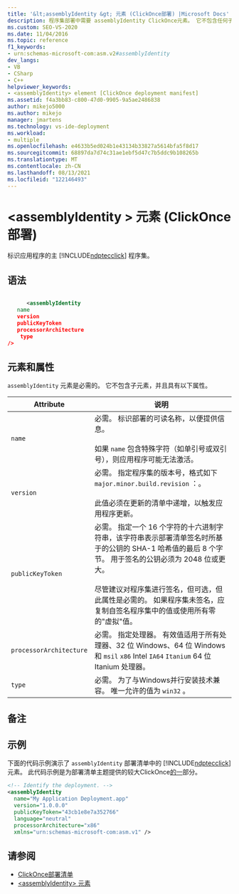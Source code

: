 ```yaml
---
title: '&lt;assemblyIdentity &gt; 元素 (ClickOnce部署) |Microsoft Docs'
description: 程序集部署中需要 assemblyIdentity ClickOnce元素。 它不包含任何子元素，并且具有本文中所述的属性。
ms.custom: SEO-VS-2020
ms.date: 11/04/2016
ms.topic: reference
f1_keywords:
- urn:schemas-microsoft-com:asm.v2#assemblyIdentity
dev_langs:
- VB
- CSharp
- C++
helpviewer_keywords:
- <assemblyIdentity> element [ClickOnce deployment manifest]
ms.assetid: f4a3bb83-c800-47d0-9905-9a5ae2486838
author: mikejo5000
ms.author: mikejo
manager: jmartens
ms.technology: vs-ide-deployment
ms.workload:
- multiple
ms.openlocfilehash: e4633b5ed024b1e43134b33827a5614bfa5f8d17
ms.sourcegitcommit: 68897da7d74c31ae1ebf5d47c7b5ddc9b108265b
ms.translationtype: MT
ms.contentlocale: zh-CN
ms.lasthandoff: 08/13/2021
ms.locfileid: "122146493"
---
```

# <a name="ltassemblyidentitygt-element-clickonce-deployment"></a>&lt;assemblyIdentity &gt; 元素 (ClickOnce部署) 
标识应用程序的主 [!INCLUDE[ndptecclick](../deployment/includes/ndptecclick_md.md)] 程序集。

## <a name="syntax"></a>语法

```xml

      <assemblyIdentity  
   name 
   version
   publicKeyToken
   processorArchitecture
    type
/>
```

## <a name="elements-and-attributes"></a>元素和属性
 `assemblyIdentity` 元素是必需的。 它不包含子元素，并且具有以下属性。

|Attribute|说明|
|---------------|-----------------|
|`name`|必需。 标识部署的可读名称，以便提供信息。<br /><br /> 如果 `name` 包含特殊字符（如单引号或双引号），则应用程序可能无法激活。|
|`version`|必需。 指定程序集的版本号，格式如下 `major.minor.build.revision` ：。<br /><br /> 此值必须在更新的清单中递增，以触发应用程序更新。|
|`publicKeyToken`|必需。 指定一个 16 个字符的十六进制字符串，该字符串表示部署清单签名时所基于的公钥的 SHA-1 哈希值的最后 8 个字节。 用于签名的公钥必须为 2048 位或更大。<br /><br /> 尽管建议对程序集进行签名，但可选，但此属性是必需的。 如果程序集未签名，应复制自签名程序集中的值或使用所有零的"虚拟"值。|
|`processorArchitecture`|必需。 指定处理器。 有效值适用于所有处理器、32 位 Windows、64 位 Windows 和 `msil` `x86` Intel `IA64` `Itanium` 64 位 Itanium 处理器。|
|`type`|必需。 为了与Windows并行安装技术兼容。 唯一允许的值为 `win32` 。|

## <a name="remarks"></a>备注

## <a name="example"></a>示例
 下面的代码示例演示了 `assemblyIdentity` 部署清单中的 [!INCLUDE[ndptecclick](../deployment/includes/ndptecclick_md.md)] 元素。 此代码示例是为部署清单主题提供的较大ClickOnce[的一](../deployment/clickonce-deployment-manifest.md)部分。

```xml
<!-- Identify the deployment. -->
<assemblyIdentity
  name="My Application Deployment.app"
  version="1.0.0.0"
  publicKeyToken="43cb1e8e7a352766"
  language="neutral"
  processorArchitecture="x86"
  xmlns="urn:schemas-microsoft-com:asm.v1" />
```

## <a name="see-also"></a>请参阅
- [ClickOnce部署清单](../deployment/clickonce-deployment-manifest.md)
- [\<assemblyIdentity> 元素](../deployment/assemblyidentity-element-clickonce-application.md)